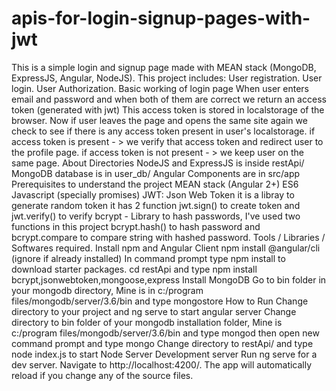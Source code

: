 # apis-for-login-signup-pages-with-jwt
This is a simple login and signup page made with MEAN stack (MongoDB, ExpressJS, Angular, NodeJS).
This project includes:
User registration.
User login.
User Authorization.
Basic working of login page
When user enters email and password and when both of them are correct we return an access token (generated with jwt)
This access token is stored in localstorage of the browser.
Now if user leaves the page and opens the same site again we check to see if there is any access token present in user's localstorage.
if access token is present - > we verify that access token and redirect user to the profile page.
if access token is not present - > we keep user on the same page.
About Directories
NodeJS and ExpressJS is inside restApi/
MongoDB database is in user_db/
Angular Components are in src/app
Prerequisites to understand the project
MEAN stack (Angular 2+)
ES6 Javascript (specially promises)
JWT: Json Web Token it is a libray to generate random token it has 2 function jwt.sign() to create token and jwt.verify() to verify
bcrypt - Library to hash passwords, I've used two functions in this project bcrypt.hash() to hash password and bcrypt.compare to compare string with hashed password.
Tools / Libraries / Softwares required.
Install npm and Angular Client npm install @angular/cli (ignore if already installed)
In command prompt type npm install to download starter packages.
cd restApi and type npm install bcrypt,jsonwebtoken,mongoose,express
Install MongoDB
Go to bin folder in your mongodb directory, Mine is in c:/program files/mongodb/server/3.6/bin and type mongostore <path of user_db folder>
How to Run
Change directory to your project and ng serve to start angular server
Change directory to bin folder of your mongodb installation folder, Mine is c:/program files/mongodb/server/3.6/bin and type mongod then open new command prompt and type mongo
Change directory to restApi/ and type node index.js to start Node Server
Development server
Run ng serve for a dev server. Navigate to http://localhost:4200/. The app will automatically reload if you change any of the source files.
